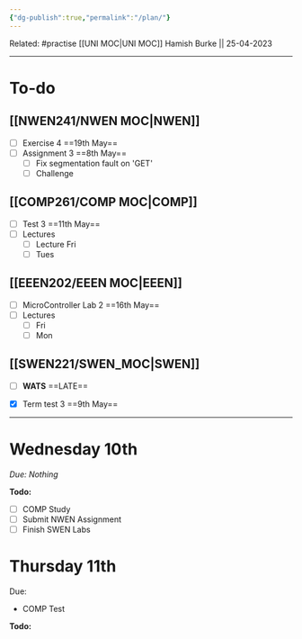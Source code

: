 ```yaml
---
{"dg-publish":true,"permalink":"/plan/"}
---
```


Related: #practise 
[[UNI MOC\|UNI MOC]]
Hamish Burke || 25-04-2023
***

# To-do

## [[NWEN241/NWEN MOC\|NWEN]]

- [ ] Exercise 4 ==19th May==
- [ ] Assignment 3 ==8th May==
	- [ ] Fix segmentation fault on 'GET'
	- [ ] Challenge

## [[COMP261/COMP MOC\|COMP]]

- [ ] Test 3 ==11th May==
- [ ] Lectures
	- [ ] Lecture Fri
	- [ ] Tues

## [[EEEN202/EEEN MOC\|EEEN]]

- [ ] MicroController Lab 2 ==16th May==
- [ ] Lectures
	- [ ] Fri
	- [ ] Mon

## [[SWEN221/SWEN_MOC\|SWEN]]

- [ ] **WATS** ==LATE==
- [x] Term test 3 ==9th May==



***

# Wednesday 10th

*Due: Nothing*

**Todo:**
- [ ] COMP Study
- [ ] Submit NWEN Assignment
- [ ] Finish SWEN Labs

# Thursday 11th

Due: 
- COMP Test 

**Todo:**


